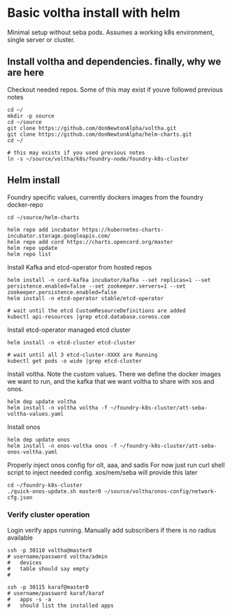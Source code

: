 # Basic voltha install with helm

Minimal setup without seba pods.  Assumes a working k8s environment, single server or cluster.

## Install voltha and dependencies.  finally, why we are here

Checkout needed repos.  Some of this may exist if youve followed previous notes
```
cd ~/
mkdir -p source
cd ~/source
git clone https://github.com/donNewtonAlpha/voltha.git
git clone https://github.com/donNewtonAlpha/helm-charts.git
cd ~/

# this may exists if you used previous notes
ln -s ~/source/voltha/k8s/foundry-node/foundry-k8s-cluster
```


## Helm install 

Foundry specific values, currently dockers images from the foundry docker-repo
```
cd ~/source/helm-charts

helm repo add incubator https://kubernetes-charts-incubator.storage.googleapis.com/
helm repo add cord https://charts.opencord.org/master
helm repo update
helm repo list
```


Install Kafka and etcd-operator from hosted repos
```
helm install -n cord-kafka incubator/kafka --set replicas=1 --set persistence.enabled=false --set zookeeper.servers=1 --set zookeeper.persistence.enabled=false
helm install -n etcd-operator stable/etcd-operator

# wait until the etcd CustomResourceDefinitions are added
kubectl api-resources |grep etcd.database.coreos.com
```


Install etcd-operator managed etcd cluster
```
helm install -n etcd-cluster etcd-cluster

# wait until all 3 etcd-cluster-XXXX are Running
kubectl get pods -o wide |grep etcd-cluster
```


Install voltha.  Note the custom values.  There we define the docker images we want to run, and the kafka that we want voltha to share with xos and onos.
```
helm dep update voltha
helm install -n voltha voltha -f ~/foundry-k8s-cluster/att-seba-voltha-values.yaml
```


Install onos
```
helm dep update onos
helm install -n onos-voltha onos -f ~/foundry-k8s-cluster/att-seba-onos-voltha.yaml
```


Properly inject onos config for olt, aaa, and sadis
For now just run curl shell script to inject needed config.  xos/nem/seba will provide this later
```
cd ~/foundry-k8s-cluster
./quick-onos-update.sh master0 ~/source/voltha/onos-config/network-cfg.json
```


### Verify cluster operation

Login verify apps running.  Manually add subscribers if there is no radius available
```
ssh -p 30110 voltha@master0
# username/password voltha/admin
#   devices 
#   table should say empty
#

ssh -p 30115 karaf@master0
# username/password karaf/karaf
#   apps -s -a
#   should list the installed apps
```

